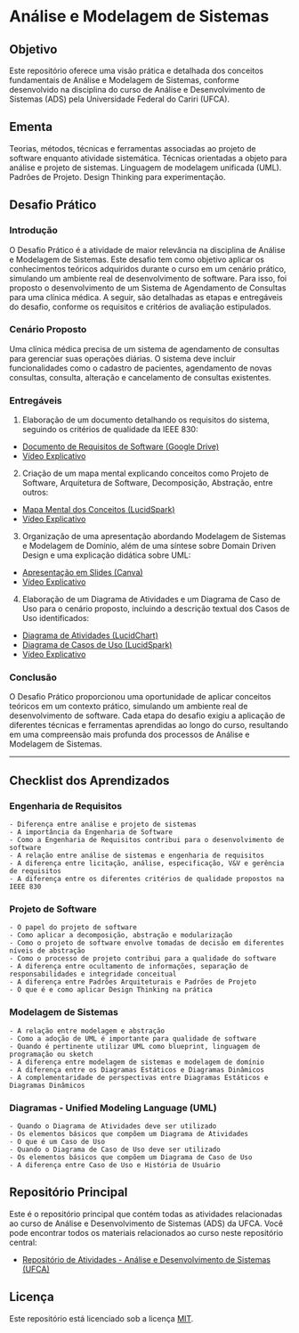# Análise e Modelagem de Sistemas

## Objetivo
Este repositório oferece uma visão prática e detalhada dos conceitos fundamentais de Análise e Modelagem de Sistemas, conforme desenvolvido na disciplina do curso de Análise e Desenvolvimento de Sistemas (ADS) pela Universidade Federal do Cariri (UFCA).

## Ementa
Teorias, métodos, técnicas e ferramentas associadas ao projeto de software enquanto atividade sistemática. Técnicas orientadas a objeto para análise e projeto de sistemas. Linguagem de modelagem unificada (UML). Padrões de Projeto. Design Thinking para experimentação.

## Desafio Prático

### Introdução
O Desafio Prático é a atividade de maior relevância na disciplina de Análise e Modelagem de Sistemas. Este desafio tem como objetivo aplicar os conhecimentos teóricos adquiridos durante o curso em um cenário prático, simulando um ambiente real de desenvolvimento de software. Para isso, foi proposto o desenvolvimento de um Sistema de Agendamento de Consultas para uma clínica médica. A seguir, são detalhadas as etapas e entregáveis do desafio, conforme os requisitos e critérios de avaliação estipulados.

### Cenário Proposto
Uma clínica médica precisa de um sistema de agendamento de consultas para gerenciar suas operações diárias. O sistema deve incluir funcionalidades como o cadastro de pacientes, agendamento de novas consultas, consulta, alteração e cancelamento de consultas existentes.

### Entregáveis

1. Elaboração de um documento detalhando os requisitos do sistema, seguindo os critérios de qualidade da IEEE 830:
  * [Documento de Requisitos de Software (Google Drive)](https://drive.google.com/file/d/1FHjl3zbH8Ei_r254BtpRzJGNXNvc17tO/view?usp=sharing)
  * [Vídeo Explicativo](https://youtu.be/xrT5Q3FiqYU?si=ptH_kOaj-sJBUPBS)

2. Criação de um mapa mental explicando conceitos como Projeto de Software, Arquitetura de Software, Decomposição, Abstração, entre outros:
  * [Mapa Mental dos Conceitos (LucidSpark)](https://lucid.app/lucidspark/f3a9556d-3f09-4581-afd3-7cde7824ad61/edit?invitationId=inv_37ad847e-c7ef-40cd-913d-114f69180d0f)
  * [Vídeo Explicativo](https://youtu.be/hGaS6jjihVI?si=-yv1amRvLmI0-StT)

3. Organização de uma apresentação abordando Modelagem de Sistemas e Modelagem de Domínio, além de uma síntese sobre Domain Driven Design e uma explicação didática sobre UML:
  * [Apresentação em Slides (Canva)](https://www.canva.com/design/DAGJ1yKGY_8/vneAdyzw-uEGubBlSx5shA/edit?utm_content=DAGJ1yKGY_8&utm_campaign=designshare&utm_medium=link2&utm_source=sharebutton)
  * [Vídeo Explicativo](https://youtu.be/RXFeQoDDOVs?si=gzf1IN4VH-Gno-oq)

4. Elaboração de um Diagrama de Atividades e um Diagrama de Caso de Uso para o cenário proposto, incluindo a descrição textual dos Casos de Uso identificados:
  * [Diagrama de Atividades (LucidChart)](https://lucid.app/lucidchart/153be7c0-911d-4072-acad-16df108884d2/edit?invitationId=inv_15bd7c78-118b-477e-a152-7e6bb6c68972)
  * [Diagrama de Casos de Uso (LucidSpark)](https://lucid.app/lucidspark/396e7b8b-0efc-4d33-830b-b7c8ec256366/edit?invitationId=inv_840f01a2-7669-446b-948b-7314ce8d8355)
  * [Vídeo Explicativo](https://youtu.be/5D5zk7uzCfA?si=T2zo0xHzCgYgJF9M)

### Conclusão
O Desafio Prático proporcionou uma oportunidade de aplicar conceitos teóricos em um contexto prático, simulando um ambiente real de desenvolvimento de software. Cada etapa do desafio exigiu a aplicação de diferentes técnicas e ferramentas aprendidas ao longo do curso, resultando em uma compreensão mais profunda dos processos de Análise e Modelagem de Sistemas.

<hr>

## Checklist dos Aprendizados

### Engenharia de Requisitos
    - Diferença entre análise e projeto de sistemas
    - A importância da Engenharia de Software
    - Como a Engenharia de Requisitos contribui para o desenvolvimento de software
    - A relação entre análise de sistemas e engenharia de requisitos
    - A diferença entre licitação, análise, especificação, V&V e gerência de requisitos
    - A diferença entre os diferentes critérios de qualidade propostos na IEEE 830

### Projeto de Software
    - O papel do projeto de software
    - Como aplicar a decomposição, abstração e modularização
    - Como o projeto de software envolve tomadas de decisão em diferentes níveis de abstração
    - Como o processo de projeto contribui para a qualidade do software
    - A diferença entre ocultamento de informações, separação de responsabilidades e integridade conceitual
    - A diferença entre Padrões Arquiteturais e Padrões de Projeto
    - O que é e como aplicar Design Thinking na prática


### Modelagem de Sistemas
    - A relação entre modelagem e abstração
    - Como a adoção de UML é importante para qualidade de software
    - Quando é pertinente utilizar UML como blueprint, linguagem de programação ou sketch
    - A diferença entre modelagem de sistemas e modelagem de domínio
    - A diferença entre os Diagramas Estáticos e Diagramas Dinâmicos
    - A complementaridade de perspectivas entre Diagramas Estáticos e Diagramas Dinâmicos

### Diagramas - Unified Modeling Language (UML)
    - Quando o Diagrama de Atividades deve ser utilizado
    - Os elementos básicos que compõem um Diagrama de Atividades
    - O que é um Caso de Uso
    - Quando o Diagrama de Caso de Uso deve ser utilizado
    - Os elementos básicos que compõem um Diagrama de Caso de Uso
    - A diferença entre Caso de Uso e História de Usuário

## Repositório Principal
Este é o repositório principal que contém todas as atividades relacionadas ao curso de Análise e Desenvolvimento de Sistemas (ADS) da UFCA. Você pode encontrar todos os materiais relacionados ao curso neste repositório central:
* [Repositório de Atividades - Análise e Desenvolvimento de Sistemas (UFCA)](https://github.com/devitruvius/college-repository)

## Licença
Este repositório está licenciado sob a licença [MIT](https://choosealicense.com/licenses/mit/).
